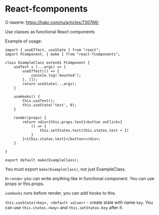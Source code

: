 # React-fcomponents

О пакете: https://habr.com/ru/articles/730766/

Use classes as functional React components

Example of usage: 

```
import { useEffect, useState } from "react";
import FComponent, { make } from "react-fcomponents";

class ExampleClass extends FComponent {
    useTest = (...args) => {
        useEffect(() => {
            console.log('mounted');
        }, []);
        return useState(...args);
    }

    useHooks() {
        this.useTest();
        this.useState('test', 0);
    }

    render(props) {
        return <div>{this.props.text}<button onClick={
            () => {
                this.setStates.test(this.states.test + 1)
            }
        }>{this.states.test}</button></div>;
    }

}

export default make(ExampleClass);
```

You must export `make(ExampleClass)`, not just ExampleClass.

In `render` you can write anything like in functional component. You can use props or this.props.

`useHooks` runs before render, you can add hooks to this.

`this.useState(<key>, <default value>)` - create state with name `key`. You can use `this.states.<key>` and `this.setStates.key` after it.